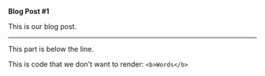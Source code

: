 **Blog Post #1**

This is our blog post.
- - -
This part is below the line.

This is code that we don't want to render: `<b>Words</b>`

